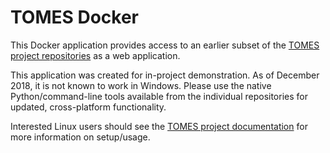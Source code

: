 # TOMES Docker

This Docker application provides access to an earlier subset of the [TOMES project repositories](https://github.com/StateArchivesOfNorthCarolina?utf8=✓&q=tomes&type=public&language=) as a web application.

This application was created for in-project demonstration. As of December 2018, it is not known to work in Windows. Please use the native Python/command-line tools available from the individual repositories for updated, cross-platform functionality.

Interested Linux users should see the [TOMES project documentation](https://github.com/StateArchivesOfNorthCarolina/tomes-project) for more information on setup/usage.
